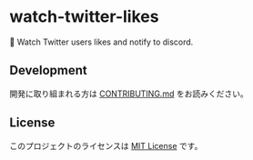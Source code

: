 # watch-twitter-likes

👀 Watch Twitter users likes and notify to discord.

## Development

開発に取り組まれる方は [CONTRIBUTING.md](CONTRIBUTING.md) をお読みください。

## License

このプロジェクトのライセンスは [MIT License](LICENSE) です。
